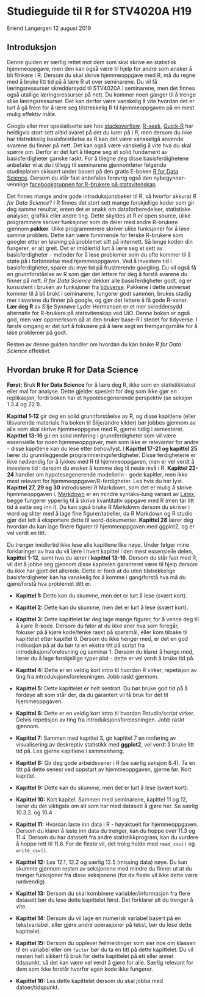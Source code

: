 Studieguide til R for STV4020A H19
================
Erlend Langørgen
12 august 2019

Introduksjon
------------

Denne guiden er særlig rettet mot dem som skal skrive en statistisk hjemmeoppgave, men den kan også være til hjelp for andre som ønsker å bli flinkere i R. Dersom du skal skrive hjemmeoppgave med R, må du regne med å bruke litt tid på å lære R ut over seminarene. Du vil få læringsressurser skreddersydd til STV4020A i seminarene, men det finnes også utallige læringsressurser på nett. Du kommer noen ganger til å trenge slike læringsressurser. Det kan derfor være vanskelig å vite hvordan det er lurt å gå frem for å lære seg tilstrekkelig R til hjemmeoppgaven på en mest mulig effektiv måte.

Google eller mer spesialiserte søk hos [stackoverflow](https://stackoverflow.com/questions/tagged/r), [R-seek](https://rseek.org/), [Quick-R](https://www.statmethods.net/) har heldigvis stort sett alltid svaret på det du lurer på i R, men dersom du ikke har tilstrekkelig basisforståelse av R kan det være vanskeligå anvende svarene du finner på nett. Det kan også være vanskelig å vite hva du skal spørre om. Derfor er det lurt å tilegne seg et solid fundament av basisferdigheter ganske raskt. For å tilegne deg disse basisferdighetene anbefaler vi at du i tillegg til seminarene gjennomfører følgende studieplanen skissert under basert på den gratis E-boken [R for Data Science](https://r4ds.had.co.nz/). Dersom du står fast anbefales forøvrig også den nybegynner-vennlige [facebookgruppen for R-brukere på statsvitenskap](https://www.facebook.com/groups/427792970608618/)

Det finnes mange andre gode introduksjonsbøker til R, så hvorfor akkurat *R for Data Science*? I R finnes det stort sett mange forskjellige koder som gir deg samme resultat, enten det er snakk om dataforberedelser, statistiske analyser, grafikk eller andre ting. Dette skyldes at R er open source, ulike programmere skriver funksjoner som de deler med andre R-brukere gjennom **pakker**. Ulike programmerere skriver ulike funksjoner for å løse samme problem. Dette kan være forvirrende for ferske R-brukere som googler etter en løsning på problemet sitt på internett. Så lenge koden din fungerer, er alt greit. Det er imidlertid lurt å lære seg et sett av basisferdigheter - metoder for å løse problemer som du ofte kommer til å støte på i forbindelse med hjemmeoppgaven. Ved å investere tid i basisferdigheter, sparer du mye tid på frustrerende googling. Du vil også få en grunnforståelse av R som gjør det lettere for deg å forstå svarene du finner på nett. *R for Data Science* dekker alle basisferdigheter godt, og er konsistent i bruken av funksjoner fra [tidyverse](https://www.tidyverse.org/). Pakkene i dette universet kommer til å bli brukt i seminarene, fungerer godt sammen, brukes stadig mer i svarene du finner på google, og gjør det lettere å få gode R-vaner. **Lær deg R** av Silje Synnøve Lyder Hermansen er et mer skreddersydd alternativ for R-brukere på statsvitenskap ved UiO. Denne boken er også god, men vær oppmerksom på at den bruker base-R i stedet for tidyverse. I første omgang er det lurt å fokusere på å lære segt en fremgangsmåte for å løse problemer på godt.

Resten av denne guiden handler om hvordan du kan bruke *R for Data Science* effektivt.

Hvordan bruke R for Data Science
--------------------------------

**Først:** Bruk **R for Data Science** for å lære deg R, ikke som en statistikktekst eller mal for analyse. Dette gjelder spesielt for deg som ikke gjør en replikasjon, fordi boken har et hypotesegenerende perspektiv (se seksjon 1.3.4 og 22.1).

**Kapittel 1-12** gir deg en solid grunnforståelse av R, og disse kapitlene (eller tilsvarende materiale fra boken til Silje/andre kilder) bør jobbes gjennom av alle som skal skrive hjemmeoppgave med R, gjerne tidlig i semesteret. **Kapittel 13-16** gir en solid innføring i grunnferdigheter som vil være essensielle for noen hjemmeoppgaver, men som ikke er relevanter for andre - disse kapitlene kan du lese etter behov/lyst. I **Kapittel 17-21 og kapittel 25** lærer du grunnleggende programmeringsferdigheter. Disse ferdighetene er ikke nødvendig for å lykkes med R til hjemmeoppgaven, men er vel verdt å investere tid i dersom du ønsker å komme deg til neste nivå i R. **Kapittel 22-24** handler om hypotesegenerende modellerin - gode kapitler, men ikke mest relevant for hjemmeoppgaver/R-ferdigheter. Les hvis du har lyst. **Kapittel 27, 29 og 30** introduserer R Markdown, som det er mulig å skrive hjemmeoppgaven i. [Markdown](https://bookdown.org/yihui/rmarkdown/how-to-read-this-book.html) er en mindre syntaks-tung variant av [Latex](https://www.latex-project.org/), begge fungerer ypperlig til å skrive kvantitativ oppgave med R (men tar litt tid å sette seg inn i). Du kan også bruke R Markdown dersom du skriver i word og sliter med å lage fine figurer/tabeller, da R Markdown og R studio gjør det lett å eksportere dette til word-dokumenter. **Kapittel 28** lærer deg hvordan du kan lage finere figurer til hjemmeoppgaven med ggplot2, og er vel verdt en titt.

Du trenger imidlertid ikke lese alle kapitlene like nøye. Under følger mine forklaringer av hva du vil lære i hvert kapittel i den mest essensielle delen, **kapittel 1-12**, samt hva du lærer i **kapittel 13-16**. Dersom du står fast med R, vil det å jobbe seg gjennom disse kapitelen garanteret være til hjelp dersom du ikke har gjort det allerede. Dette er fordi at du uten tilstrekkelige basisferdigheter kan ha vanskelig for å komme i gang/forstå hva må du gjøre/forstå hva problemet ditt er.

-   **Kapittel 1:** Dette kan du skumme, men det er lurt å lese (svært kort).
-   **Kapittel 2:** Dette kan du skumme, men det er lurt å lese (svært kort).
-   **Kapittel 3:** Dette kapittelet lar deg lage mange figurer, for å venne deg til å kjøre R-kode. Dersom du føler at du ikke aner hva som foregår, fokuser på å kjøre kode/tenke raskt på spørsmål, eller kom tilbake til kapittelet etter kapittel 6. Dersom du ikke henger med, er det en god indikasjon på at du bør ta en ekstra titt på script fra introduksjonsforelesning og seminar 1. Dersom du klarer å henge med, lærer du å lage forskjellige typer plot - dette er vel verdt å bruke tid på.
-   **Kapittel 4:** Dette er en veldig kort intro til hvordan R virker, repetisjon av ting fra introduksjonsforelesningen. Jobb raskt gjennom.
-   **Kapittel 5:** Dette kapittelet er helt sentralt. Du bør bruke god tid på å fordøye alt som står der, da du garantert vil få bruk for det til hjemmeoppgaven.
-   **Kapittel 6:** Dette er en veldig kort intro til hvordan Rstudio/script virker. Delvis repetisjon av ting fra introduksjonsforelesningen. Jobb raskt gjennom.
-   **Kapittel 7:** Sammen med kapittel 3, gir kapittel 7 en innføring av visualisering av deskreptiv statistikk med **ggplot2**, vel verdt å bruke litt tid på. Les gjerne kapitlene i sammenheng.
-   **Kapittel 8:** Gir deg gode arbeidsvaner i R (se særlig seksjon 8.4). Ta en titt på dette senest ved oppstart av hjemmeoppgaven, gjerne før. Kort kapittel.
-   **Kapittel 9:** Dette kan du skumme, men det er lurt å lese (svært kort).
-   **Kapittel 10:** Kort kapitel. Sammen med seminarene, kapittel 11 og 12, lærer du det viktigste om alt som har med datasett å gjøre her. Se særlig 10.3.2. og 10.4
-   **Kapittel 11:** Hvordan laste inn data i R - høyaktuelt for hjemmeoppgaven. Dersom du klarer å laste inn data du trenger, kan du hoppe over 11.3 og 11.4. Dersom du har datasett fra andre statistikkprogram, kan du vurdere å hoppe rett til 11.6. For de fleste vil, det trolig holde med `read_csv()` og `write_csv()`.
-   **Kapittel 12:** Les 12.1, 12.2 og særlig 12.5 (missing data) nøye. Du kan skumme gjennom resten av seksjonene med mindre du finner ut at du trenger funksjoner fra disse seksjonene (for de fleste vil ikke dette være nødvendig).

-   **Kapittel 13:** Dersom du skal kombinere variabler/informasjon fra flere datasett bør du lese dette kapittelet først. Det forklarer alt du trenger å vite.
-   **Kapittel 14:** Dersom du vil lage en numerisk variabel basert på en tekstvariabel, eller gjøre andre operasjoner på tekst, bør du lese dette kapittelet.
-   **Kapittel 15:** Dersom du opplever feilmeldinger som sier noe om klassen til en variabel eller om `factor` bør du ta en titt på dette kapittelet. Du vil nesten helt sikkert få bruk for dette kapittelet på ett eller annet tidspunkt, så det kan være vel verdt å gjøre for alle. Særlig relevant for dem som ikke forstår hvorfor egen kode ikke fungerer.
-   **Kapittel 16:** Les dette kapittelet dersom du skal jobbe med datoer/tidspunkt.
